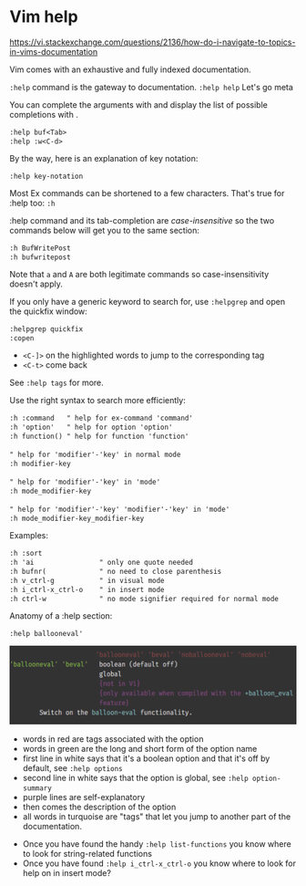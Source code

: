 # Vim help

https://vi.stackexchange.com/questions/2136/how-do-i-navigate-to-topics-in-vims-documentation

Vim comes with an exhaustive and fully indexed documentation.

`:help` command is the gateway to documentation.
`:help help` Let's go meta

You can complete the arguments with <Tab> and display the list of possible completions with <C-d>.

    :help buf<Tab>
    :help :w<C-d>

By the way, here is an explanation of key notation:

    :help key-notation

Most Ex commands can be shortened to a few characters. 
That's true for :help too: `:h`

:help command and its tab-completion are *case-insensitive* so the two commands below will get you to the same section:

    :h BufWritePost
    :h bufwritepost

Note that `a` and `A` are both legitimate commands so case-insensitivity doesn't apply.

If you only have a generic keyword to search for, use `:helpgrep` and open the quickfix window:

    :helpgrep quickfix
    :copen


- `<C-]>` on the highlighted words to jump to the corresponding tag
- `<C-t>` come back

See `:help tags` for more.


Use the right syntax to search more efficiently:

```vim
:h :command   " help for ex-command 'command'
:h 'option'   " help for option 'option'
:h function() " help for function 'function'

" help for 'modifier'-'key' in normal mode
:h modifier-key

" help for 'modifier'-'key' in 'mode'
:h mode_modifier-key

" help for 'modifier'-'key' 'modifier'-'key' in 'mode'
:h mode_modifier-key_modifier-key
```

Examples:

```vim
:h :sort
:h 'ai                " only one quote needed
:h bufnr(             " no need to close parenthesis
:h v_ctrl-g           " in visual mode
:h i_ctrl-x_ctrl-o    " in insert mode
:h ctrl-w             " no mode signifier required for normal mode
```


Anatomy of a :help section:

    :help ballooneval'

![Alt text](eSNa7.png)

- words in red are tags associated with the option
- words in green are the long and short form of the option name
- first line in white says that it's a boolean option and that it's off by default, see `:help options`
- second line in white says that the option is global, see `:help option-summary`
- purple lines are self-explanatory
- then comes the description of the option
- all words in turquoise are "tags" that let you jump to another part of the documentation.

* Once you have found the handy `:help list-functions` you know where to look for string-related functions
* Once you have found `:help i_ctrl-x_ctrl-o` you know where to look for help on <C-x><C-l> in insert mode?
